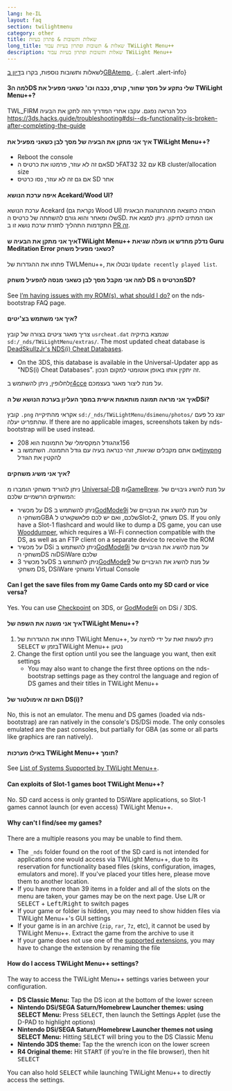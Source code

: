 ```yaml
---
lang: he-IL
layout: faq
section: twilightmenu
category: other
title: שאלות ותשובות & פתרון בעיות
long_title: שאלות & תשובות ופתרון בעיות עבור TWiLight Menu++
description: שאלות ותשובות ופתרון בעיות עבור TWiLight Menu++
---
```


לשאלות ותשובות נוספות, בקרו ב[דיון בGBAtemp ](https://gbatemp.net/threads/ds-i-3ds-twilight-menu-gui-for-ds-i-games-and-ds-i-menu-replacement.472200/).
{:.alert .alert-info}

#### למה ה3DS שלי נתקע על מסך שחור, קורס, נכבה וכו' כשאני מפעיל את TWiLight Menu++?
TWL_FIRM ככל הנראה נפגם. עקבו אחרי המדריך הזה לתקן את הבעיה <https://3ds.hacks.guide/troubleshooting#dsi--ds-functionality-is-broken-after-completing-the-guide>

#### איך אני מתקן את הבעיה של מסך לבן כשאני מפעיל את TWiLight Menu++?
- Reboot the console
- אם זה לא עוזר, פרמטו את כרטיס הSD לFAT32 עם 32 KB cluster/allocation size
- אם גם זה לא עוזר, נסו כרטיס SD אחר

#### איפה ערכת הנושא Acekard/Wood UI?
ערכת הנושא Acekard (נקראת גם Wood UI) הוסרה כתוצאה מההתנהגות הבאגית שלו ומאחר והוא גורם להשחתה של כרטיס הSD. אנו המתינו לתיקון. ניתן למצא את התקדמות התהליך לחזרת ערכת נושא זו ב [PR זה](https://github.com/DS-Homebrew/TWiLightMenu/pull/1109).

#### איך אני מתקן את הבעיה שTWiLight Menu++ נדלק מחדש או מעלה שגיאת Guru Meditation Error כשאני מפעיל משחק?
פתחו את ההגדרות של TWLMenu++, ובטלו את `Update recently played list`.

#### למה אני מקבל מסך לבן כשאני מנסה להפעיל משחק DS מכרטיס הSD?
See [I’m having issues with my ROM(s), what should I do?](../nds-bootstrap/faq?faq=im-having-issues-with-my-roms-what-should-i-do) on the nds-bootstrap FAQ page.

#### איך אני משתמש בצ'יטים?
צריך מאגר ציטים בצורה של קובץ `usrcheat.dat` שנמצא בתיקיה `sd:/_nds/TWiLightMenu/extras/`. The most updated cheat database is [DeadSkullzJr's NDS(i) Cheat Databases](https://gbatemp.net/threads/488711/).
- On the 3DS, this database is available in the Universal-Updater app as "NDS(i) Cheat Databases". זה יתקין אותו באופן אוטומטי למקום הנכון.

לחלופין, ניתן להשתמש ב[r4cce](http://hp.vector.co.jp/authors/VA013928/soft_en.html) על מנת ליצור מאגר בעצמכם.

#### איך אני מראה תמונה מותאמת אישית במסך העליון בערכת הנושא של הDSi?
קובץ `.png` אקראי מהתיקייה `sd:/_nds/TWiLightMenu/dsimenu/photos/` יוצג כל פעם שהתפריט יעלה. If there are no applicable images, screenshots taken by nds-bootstrap will be used instead.

- הגודל המקסימלי של התמונות הוא 208x156
- אם אתם מקבלים שגיאות, זוהי כנראה בעיה עם גודל התמונה. השתמשו ב[tinypng](https://tinypng.com) להקטין את הגודל

#### איך אני משיג משחקים?
ניתן להוריד משחקי הומברו מ [Universal-DB](https://db.universal-team.net/ds) ומ[GameBrew](https://www.gamebrew.org/wiki/List_of_all_DS_homebrew#Games). על מנת להשיג גיבויים של המשחקים הרשמיים שלכם:
- על מכשיר DS ניתן להשתמש ב[GodMode9i](https://github.com/DS-Homebrew/GodMode9i/releases) על מנת להשיג את הגיבויים של משחקי הGBA שלכם, ואם יש לכם פלאשקארט לSlot-2, משחקי DS. If you only have a Slot-1 flashcard and would like to dump a DS game, you can use [Wooddumper](https://digiex.net/attachments/wooddumper_r89-zip.14735/), which requires a Wi-Fi connection compatible with the DS, as well as an FTP client on a separate device to receive the ROM
- על מכשיר DSi ניתן להשתמש ב[GodMode9i](https://github.com/DS-Homebrew/GodMode9i/releases) על מנת להשיג את הגיבויים של משחקי הDS והDSiWare שלכם
- על מכשיר 3DS ניתן להשתמש ב[GodMode9](https://github.com/d0k3/GodMode9/releases) על מנת להשיג את הגיבויים של משחקי DS, DSiWare ומשחקי Virtual Console

#### Can I get the save files from my Game Cards onto my SD card or vice versa?
Yes. You can use [Checkpoint](https://github.com/FlagBrew/Checkpoint/releases) on 3DS, or [GodMode9i](https://github.com/DS-Homebrew/GodMode9i/releases) on DSi / 3DS.

#### איך אני משנה את השפה שלTWiLight Menu++?
1. פתחו את ההגדרות של TWiLight Menu++, ניתן לעשות זאת על ידי לחיצה על <kbd>SELECT</kbd> בזמן שTWiLight Menu++ נטען
1. Change the first option until you see the language you want, then exit settings
   - You may also want to change the first three options on the nds-bootstrap settings page as they control the language and region of DS games and their titles in TWiLight Menu++

#### האם זה אימולטור של DS(i)&lrm;?
No, this is not an emulator. The menu and DS games (loaded via nds-bootstrap) are ran natively in the console's DS/DSi mode. The only consoles emulated are the past consoles, but partially for GBA (as some or all parts like graphics are ran natively).

#### באילו מערכות TWiLight Menu++ תומך?
See [List of Systems Supported by TWiLight Menu++](../ds-index/emulators#list-of-supported-systems-by-twilight-menu).

#### Can exploits of Slot-1 games boot TWiLight Menu++?
No. SD card access is only granted to DSiWare applications, so Slot-1 games cannot launch (or even access) TWiLight Menu++.

#### Why can't I find/see my games?
There are a multiple reasons you may be unable to find them.
- The `_nds` folder found on the root of the SD card is not intended for applications one would access via TWiLight Menu++, due to its reservation for functionality based files (skins, configuration, images, emulators and more). If you've placed your titles here, please move them to another location.
- If you have more than 39 items in a folder and all of the slots on the menu are taken, your games may be on the next page. Use <kbd class="l">L</kbd>/<kbd class="r">R</kbd> or <kbd>SELECT</kbd> + <kbd>Left</kbd>/<kbd>Right</kbd> to switch pages
- If your game or folder is hidden, you may need to show hidden files via TWiLight Menu++'s GUI settings
- If your game is in an archive (`zip`, `rar`, `7z`, etc), it cannot be used by TWiLight Menu++. Extract the game from the archive to use it
- If your game does not use one of the [supported extensions](../ds-index/emulators#list-of-systems-supported-by-twilight-menu), you may have to change the extension by renaming the file

#### How do I access TWiLight Menu++ settings?
The way to access the TWiLight Menu++ settings varies between your configuration.
- **DS Classic Menu:** Tap the DS icon at the bottom of the lower screen
- **Nintendo DSi/SEGA Saturn/Homebrew Launcher themes: using SELECT Menu:** Press <kbd>SELECT</kbd>, then launch the Settings Applet (use the D-PAD to highlight options)
- **Nintendo DSi/SEGA Saturn/Homebrew Launcher themes not using SELECT Menu:** Hitting <kbd>SELECT</kbd> will bring you to the DS Classic Menu
- **Nintendo 3DS theme:** Tap the the wrench icon on the lower screen
- **R4 Original theme:** Hit <kbd>START</kbd> (if you’re in the file browser), then hit <kbd>SELECT</kbd>

You can also hold <kbd>SELECT</kbd> while launching TWiLight Menu++ to directly access the settings.
